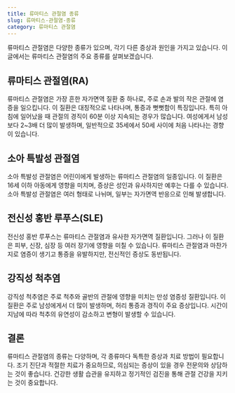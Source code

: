 ```yaml
---
title: 류마티스 관절염 종류
slug: 류마티스-관절염-종류
category: 류마티스 관절염
---
```


류마티스 관절염은 다양한 종류가 있으며, 각기 다른 증상과 원인을 가지고 있습니다. 이 글에서는 류마티스 관절염의 주요 종류를 살펴보겠습니다.

## 류마티스 관절염(RA)

류마티스 관절염은 가장 흔한 자가면역 질환 중 하나로, 주로 손과 발의 작은 관절에 염증을 일으킵니다. 이 질환은 대칭적으로 나타나며, 통증과 뻣뻣함이 특징입니다. 특히 아침에 일어났을 때 관절의 경직이 60분 이상 지속되는 경우가 많습니다. 여성에게서 남성보다 2~3배 더 많이 발생하며, 일반적으로 35세에서 50세 사이에 처음 나타나는 경향이 있습니다.

## 소아 특발성 관절염

소아 특발성 관절염은 어린이에게 발생하는 류마티스 관절염의 일종입니다. 이 질환은 16세 이하 아동에게 영향을 미치며, 증상은 성인과 유사하지만 예후는 다를 수 있습니다. 소아 특발성 관절염은 여러 형태로 나뉘며, 일부는 자가면역 반응으로 인해 발생합니다.

## 전신성 홍반 루푸스(SLE)

전신성 홍반 루푸스는 류마티스 관절염과 유사한 자가면역 질환입니다. 그러나 이 질환은 피부, 신장, 심장 등 여러 장기에 영향을 미칠 수 있습니다. 류마티스 관절염과 마찬가지로 염증이 생기고 통증을 유발하지만, 전신적인 증상도 동반됩니다.

## 강직성 척추염

강직성 척추염은 주로 척추와 골반의 관절에 영향을 미치는 만성 염증성 질환입니다. 이 질환은 주로 남성에게서 더 많이 발생하며, 허리 통증과 경직이 주요 증상입니다. 시간이 지남에 따라 척추의 유연성이 감소하고 변형이 발생할 수 있습니다.

## 결론

류마티스 관절염의 종류는 다양하며, 각 종류마다 독특한 증상과 치료 방법이 필요합니다. 조기 진단과 적절한 치료가 중요하므로, 의심되는 증상이 있을 경우 전문의와 상담하는 것이 좋습니다. 건강한 생활 습관을 유지하고 정기적인 검진을 통해 관절 건강을 지키는 것이 중요합니다.
